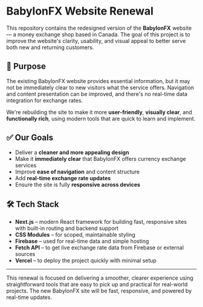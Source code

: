 # BabylonFX Website Renewal

This repository contains the redesigned version of the **BabylonFX** website — a money exchange shop based in Canada. The goal of this project is to improve the website's clarity, usability, and visual appeal to better serve both new and returning customers.

## 📌 Purpose

The existing BabylonFX website provides essential information, but it may not be immediately clear to new visitors what the service offers. Navigation and content presentation can be improved, and there's no real-time data integration for exchange rates.

We're rebuilding the site to make it more **user-friendly**, **visually clear**, and **functionally rich**, using modern tools that are quick to learn and implement.

## ✅ Our Goals

- Deliver a **cleaner and more appealing design**
- Make it **immediately clear** that BabylonFX offers currency exchange services
- Improve **ease of navigation** and content structure
- Add **real-time exchange rate updates**
- Ensure the site is fully **responsive across devices**

## 🛠️ Tech Stack

- **Next.js** – modern React framework for building fast, responsive sites with built-in routing and backend support  
- **CSS Modules** – for scoped, maintainable styling  
- **Firebase** – used for real-time data and simple hosting  
- **Fetch API** – to get live exchange rate data from Firebase or external sources  
- **Vercel** – to deploy the project quickly with minimal setup  

---

This renewal is focused on delivering a smoother, clearer experience using straightforward tools that are easy to pick up and practical for real-world projects. The new BabylonFX site will be fast, responsive, and powered by real-time updates.